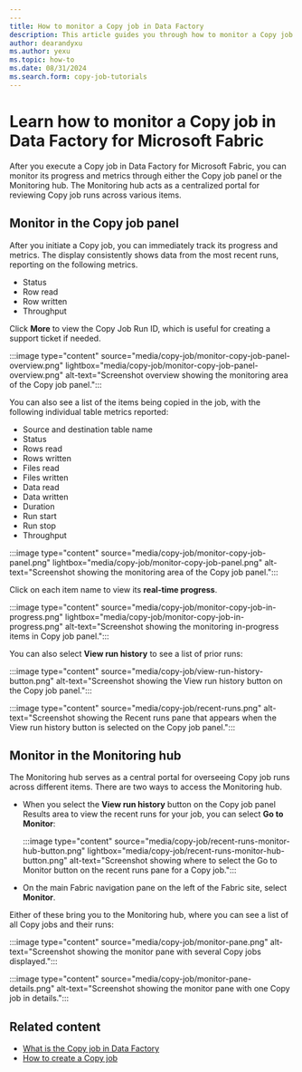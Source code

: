 ```yaml
---
---
title: How to monitor a Copy job in Data Factory
description: This article guides you through how to monitor a Copy job from either the Copy job panel or the Monitoring hub.
author: dearandyxu
ms.author: yexu
ms.topic: how-to
ms.date: 08/31/2024
ms.search.form: copy-job-tutorials 
---
```


# Learn how to monitor a Copy job in Data Factory for Microsoft Fabric

After you execute a Copy job in Data Factory for Microsoft Fabric, you can monitor its progress and metrics through either the Copy job panel or the Monitoring hub. The Monitoring hub acts as a centralized portal for reviewing Copy job runs across various items.

## Monitor in the Copy job panel

After you initiate a Copy job, you can immediately track its progress and metrics. The display consistently shows data from the most recent runs, reporting on the following metrics.

- Status
- Row read
- Row written
- Throughput

Click **More** to view the Copy Job Run ID, which is useful for creating a support ticket if needed.

:::image type="content" source="media/copy-job/monitor-copy-job-panel-overview.png" lightbox="media/copy-job/monitor-copy-job-panel-overview.png" alt-text="Screenshot overview showing the monitoring area of the Copy job panel.":::

You can also see a list of the items being copied in the job, with the following individual table metrics reported:

- Source and destination table name
- Status
- Rows read
- Rows written
- Files read
- Files written
- Data read
- Data written
- Duration
- Run start
- Run stop
- Throughput

:::image type="content" source="media/copy-job/monitor-copy-job-panel.png" lightbox="media/copy-job/monitor-copy-job-panel.png" alt-text="Screenshot showing the monitoring area of the Copy job panel.":::

Click on each item name to view its **real-time progress**.

:::image type="content" source="media/copy-job/monitor-copy-job-in-progress.png" lightbox="media/copy-job/monitor-copy-job-in-progress.png" alt-text="Screenshot showing the monitoring in-progress items in Copy job panel.":::

You can also select **View run history** to see a list of prior runs:

:::image type="content" source="media/copy-job/view-run-history-button.png" alt-text="Screenshot showing the View run history button on the Copy job panel.":::

:::image type="content" source="media/copy-job/recent-runs.png" alt-text="Screenshot showing the Recent runs pane that appears when the View run history button is selected on the Copy job panel.":::

## Monitor in the Monitoring hub

The Monitoring hub serves as a central portal for overseeing Copy job runs across different items. There are two ways to access the Monitoring hub.

- When you select the **View run history** button on the Copy job panel Results area to view the recent runs for your job, you can select **Go to Monitor**:

   :::image type="content" source="media/copy-job/recent-runs-monitor-hub-button.png" lightbox="media/copy-job/recent-runs-monitor-hub-button.png" alt-text="Screenshot showing where to select the Go to Monitor button on the recent runs pane for a Copy job.":::

- On the main Fabric navigation pane on the left of the Fabric site, select **Monitor**.

Either of these bring you to the Monitoring hub, where you can see a list of all Copy jobs and their runs:

:::image type="content" source="media/copy-job/monitor-pane.png" alt-text="Screenshot showing the monitor pane with several Copy jobs displayed.":::

:::image type="content" source="media/copy-job/monitor-pane-details.png" alt-text="Screenshot showing the monitor pane with one Copy job in details.":::

## Related content

- [What is the Copy job in Data Factory](what-is-copy-job.md)
- [How to create a Copy job](create-copy-job.md)
